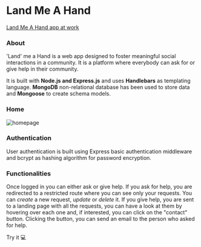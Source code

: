 

# Land Me A Hand

<a href="https://land-me-a-hand.herokuapp.com/" target="_blank">Land Me A Hand app at work</a>

### About

'Land' me a Hand is a web app designed to foster meaningful social interactions in a community. It is a platform where everybody can ask for or give help in their community. 

It is built with **Node.js and Express.js** and uses **Handlebars** as templating language. **MongoDB** non-relational database has been used to store data and **Mongoose** to create schema models.

### Home

<img src="https://res.cloudinary.com/elsivia/image/upload/v1616942284/my-pictures/LandMeAhand_xaeirc.png" alt="homepage" />

### Authentication
User authentication is built using Express basic authentication middleware and bcrypt as hashing algorithm for password encryption. 

### Functionalities

Once logged in you can either ask or give help. If you ask for help, you are redirected to a restricted route where you can see only your requests. You can *create* a new request, *update* or *delete* it. 
If you give help, you are sent to a landing page with all the requests, you can have a look at them by hovering over each one and, if interested, you can click on the "contact" button. Clicking the button, you can send an email to the person who asked for help. 

Try it 💻

